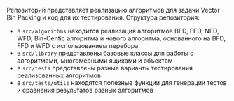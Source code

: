 Репозиторий представляет реализацию алгоритмов для задачи Vector Bin Packing и код для их тестирования. Структура репозитория:

- в ```src/algorithms``` находится реализация алгоритмов BFD, FFD, NFD, WFD, Bin-Centic алгоритма и нового алгоритма, основанного на BFD, FFD и WFD с использованием перебора
- в ```src/library``` представлены базовые классы для работы с алгоритмами, многомерными ящиками и объектам
- в ```src/tests``` представлены разные варианты тестирования реализованных алгоритмов
- в ```src/tests/utils``` находятся полезные функции для генерации тестов и сравнения результатов разных алгоритмов
